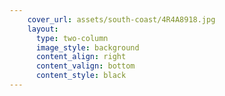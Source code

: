 ```yaml
---
    cover_url: assets/south-coast/4R4A8918.jpg
    layout:
      type: two-column
      image_style: background
      content_align: right
      content_valign: bottom
      content_style: black
---
```


